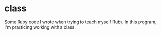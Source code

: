 # class
Some Ruby code I wrote when trying to teach myself Ruby. In this program, I'm practicing working with a class.
